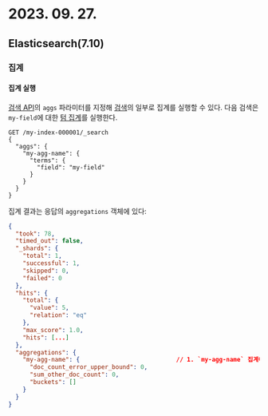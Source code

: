 # 2023. 09. 27.

## Elasticsearch(7.10)

### 집계

#### 집계 실행

[검색 API][search]의 `aggs` 파라미터를 지정해 [검색][search-your-data]의 일부로 집계를 실행할 수 있다. 다음 검색은 `my-field`에 대한 [텀 집계][terms-aggregation]를 실행한다.

```http
GET /my-index-000001/_search
{
  "aggs": {
    "my-agg-name": {
      "terms": {
        "field": "my-field"
      }
    }
  }
}
```

집계 결과는 응답의 `aggregations` 객체에 있다:

```json
{
  "took": 78,
  "timed_out": false,
  "_shards": {
    "total": 1,
    "successful": 1,
    "skipped": 0,
    "failed": 0
  },
  "hits": {
    "total": {
      "value": 5,
      "relation": "eq"
    },
    "max_score": 1.0,
    "hits": [...]
  },
  "aggregations": {
    "my-agg-name": {                           // 1. `my-agg-name` 집계에 대한 결과
      "doc_count_error_upper_bound": 0,
      "sum_other_doc_count": 0,
      "buckets": []
    }
  }
}
```



[search]: https://www.elastic.co/guide/en/elasticsearch/reference/7.10/search-search.html
[search-your-data]: https://www.elastic.co/guide/en/elasticsearch/reference/7.10/search-your-data.html
[terms-aggregation]: https://www.elastic.co/guide/en/elasticsearch/reference/7.10/search-aggregations-bucket-terms-aggregation.html